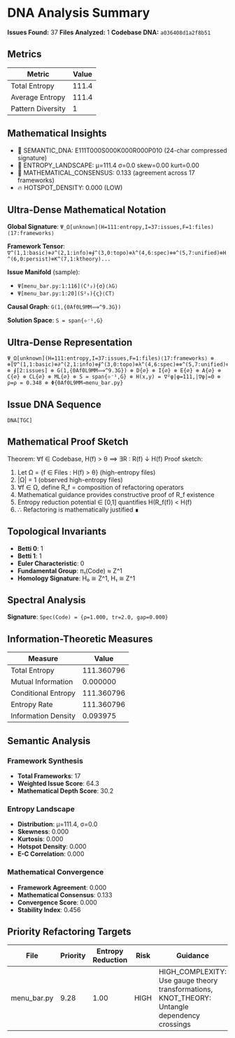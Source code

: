 # DNA Analysis Summary

**Issues Found:** 37
**Files Analyzed:** 1
**Codebase DNA:** `a036408d1a2f8b51`

## Metrics

| Metric | Value |
|--------|-------|
| Total Entropy | 111.4 |
| Average Entropy | 111.4 |
| Pattern Diversity | 1 |

## Mathematical Insights

- 🧬 SEMANTIC_DNA: E111T000S000K000R000P010 (24-char compressed signature)
- 🌄 ENTROPY_LANDSCAPE: μ=111.4 σ=0.0 skew=0.00 kurt=0.00
- 🔬 MATHEMATICAL_CONSENSUS: 0.133 (agreement across 17 frameworks)
- 🔥 HOTSPOT_DENSITY: 0.000 (LOW)

## Ultra-Dense Mathematical Notation

**Global Signature**: `Ψ_Ω[unknown](H=111:entropy,I=37:issues,F=1:files)⟨17:frameworks⟩`

**Framework Tensor**: `∇^(1,1:basic)⊗∂^(2,1:info)⊗∮^(3,0:topo)⊗λ^(4,6:spec)⊗⊗^(5,7:unified)⊗H^(6,0:persist)⊗K^(7,1:ktheory)...`

**Issue Manifold** (sample):
- `Ψ[menu_bar.py:1:116](C³₂){σ}⟨λG⟩`
- `Ψ[menu_bar.py:1:20](S²₉){ς}⟨CT⟩`

**Causal Graph**: `G(1,{0Af0L9MM⟹^9.3G})`

**Solution Space**: `S = span{⟡⁻¹,G}`

## Ultra-Dense Representation

```
Ψ_Ω[unknown](H=111:entropy,I=37:issues,F=1:files)⟨17:frameworks⟩ ⊗ ⊗[∇^(1,1:basic)⊗∂^(2,1:info)⊗∮^(3,0:topo)⊗λ^(4,6:spec)⊗⊗^(5,7:unified)⊗H^(6,0:persist)⊗K^(7,1:ktheory)⊗∞^(8,1:ultimate)⊗⟂^(9,0:percol)⊗Ω^(10,1:random)⊗G^(11,7:gauge)⊗S^(12,1:spin)⊗⟡^(13,0:knot)⊗M^(14,1:matroid)⊗C^(15,1:category)⊗T^(16,7:tropical)⊗Σ^(17,2:advanced)] ⊗ ∮[2:issues] ⊗ G(1,{0Af0L9MM⟹^9.3G}) ⊗ D{∅} ⊗ I{∅} ⊗ E{∅} ⊗ A{∅} ⊗ C{∅} ⊗ CL{∅} ⊗ ML{∅} ⊗ S = span{⟡⁻¹,G} ⊗ H(x,y) = ∇²φ|φ=111,|∇φ|=0 ⊗ ρ=ρ = 0.348 ⊗ Φ{0Af0L9MM→menu_bar.py}
```

## Issue DNA Sequence

```
DNA[TGC]
```

## Mathematical Proof Sketch

Theorem: ∀f ∈ Codebase, H(f) > θ ⟹ ∃R : R(f) ↓ H(f)
Proof sketch:
1. Let Ω = {f ∈ Files : H(f) > θ} (high-entropy files)
2. |Ω| = 1 (observed high-entropy files)
3. ∀f ∈ Ω, define R_f = composition of refactoring operators
4. Mathematical guidance provides constructive proof of R_f existence
5. Entropy reduction potential ∈ [0,1] quantifies H(R_f(f)) < H(f)
6. ∴ Refactoring is mathematically justified ∎

## Topological Invariants

- **Betti 0**: 1
- **Betti 1**: 1
- **Euler Characteristic**: 0
- **Fundamental Group**: π₁(Code) ≈ Z^1
- **Homology Signature**: H₀ ≅ Z^1, H₁ ≅ Z^1

## Spectral Analysis

**Signature**: `Spec(Code) = {ρ=1.000, tr=2.0, gap=0.000}`

## Information-Theoretic Measures

| Measure | Value |
|---------|-------|
| Total Entropy | 111.360796 |
| Mutual Information | 0.000000 |
| Conditional Entropy | 111.360796 |
| Entropy Rate | 111.360796 |
| Information Density | 0.093975 |

## Semantic Analysis

### Framework Synthesis
- **Total Frameworks**: 17
- **Weighted Issue Score**: 64.3
- **Mathematical Depth Score**: 30.2

### Entropy Landscape
- **Distribution**: μ=111.4, σ=0.0
- **Skewness**: 0.000
- **Kurtosis**: 0.000
- **Hotspot Density**: 0.000
- **E-C Correlation**: 0.000

### Mathematical Convergence
- **Framework Agreement**: 0.000
- **Mathematical Consensus**: 0.133
- **Convergence Score**: 0.000
- **Stability Index**: 0.456

## Priority Refactoring Targets

| File | Priority | Entropy Reduction | Risk | Guidance |
|------|----------|-------------------|------|----------|
| menu_bar.py | 9.28 | 1.00 | HIGH | HIGH_COMPLEXITY: Use gauge theory transformations, KNOT_THEORY: Untangle dependency crossings |
